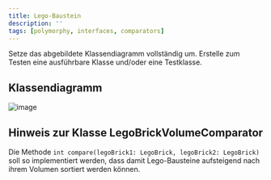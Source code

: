 ```yaml
---
title: Lego-Baustein
description: ''
tags: [polymorphy, interfaces, comparators]
---
```


Setze das abgebildete Klassendiagramm vollständig um. Erstelle zum Testen eine ausführbare Klasse und/oder eine Testklasse.

## Klassendiagramm
![image](https://user-images.githubusercontent.com/47243617/208393584-eb3c5ab2-ee2d-49ef-9f2d-2cbf0d289291.png)

## Hinweis zur Klasse LegoBrickVolumeComparator
Die Methode `int compare(legoBrick1: LegoBrick, legoBrick2: LegoBrick)` soll so implementiert werden, dass damit Lego-Bausteine aufsteigend nach ihrem Volumen sortiert werden können.
